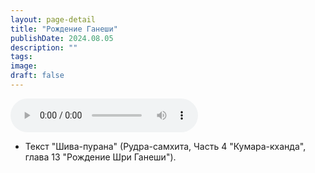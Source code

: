 ```yaml
---
layout: page-detail
title: "Рождение Ганеши"
publishDate: 2024.08.05
description: ""
tags:
image:
draft: false
---
```


<audio title="2024.08.05 - Рождение Ганеши.mp3" src="https://filer-api.advayta.org/v1.0/public/files/75448" controls=""></audio>

* Текст "Шива-пурана" (Рудра-самхита, Часть 4 "Кумара-кханда", глава 13 "Рождение Шри Ганеши").

  
